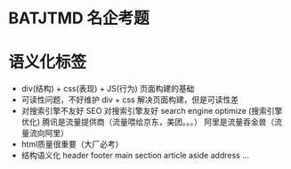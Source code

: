 # BATJTMD 名企考题

# 语义化标签
- div(结构) + css(表现) + JS(行为) 页面构建的基础
- 可读性问题，不好维护
    div + css 解决页面构建，但是可读性差
- 对搜索引擎不友好 
    SEO 对搜索引擎友好 
    search engine optimize (搜索引擎优化)
    腾讯是流量提供商（流量喂给京东，美团。。。）
    阿里是流量吞金兽（流量流向阿里）
- html质量很重要（大厂必考）
- 结构语义化
    header footer main
    section article aside
    address ...
    

